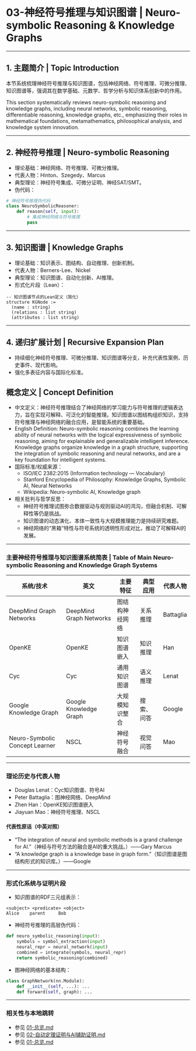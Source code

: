 # 03-神经符号推理与知识图谱 | Neuro-symbolic Reasoning & Knowledge Graphs

---

## 1. 主题简介 | Topic Introduction

本节系统梳理神经符号推理与知识图谱，包括神经网络、符号推理、可微分推理、知识图谱等，强调其在数学基础、元数学、哲学分析与知识体系创新中的作用。

This section systematically reviews neuro-symbolic reasoning and knowledge graphs, including neural networks, symbolic reasoning, differentiable reasoning, knowledge graphs, etc., emphasizing their roles in mathematical foundations, metamathematics, philosophical analysis, and knowledge system innovation.

---

## 2. 神经符号推理 | Neuro-symbolic Reasoning

- 理论基础：神经网络、符号推理、可微分推理。
- 代表人物：Hinton、Szegedy、Marcus
- 典型理论：神经符号集成、可微分证明、神经SAT/SMT。
- 伪代码：

```python
# 神经符号推理伪代码
class NeuroSymbolicReasoner:
    def reason(self, input):
        # 集成神经网络与符号推理
        pass
```

---

## 3. 知识图谱 | Knowledge Graphs

- 理论基础：知识表示、图结构、自动推理、创新机制。
- 代表人物：Berners-Lee、Nickel
- 典型理论：知识图谱、自动化创新、AI推理。
- 形式化片段（Lean）：

```lean
-- 知识图谱节点的Lean定义（简化）
structure KGNode :=
  (name : string)
  (relations : list string)
  (attributes : list string)
```

---

## 4. 递归扩展计划 | Recursive Expansion Plan

- 持续细化神经符号推理、可微分推理、知识图谱等分支，补充代表性案例、历史事件、现代影响。
- 强化多表征内容与国际化标准。

## 概念定义 | Concept Definition

- 中文定义：神经符号推理结合了神经网络的学习能力与符号推理的逻辑表达力，旨在实现可解释、可泛化的智能推理。知识图谱以图结构组织知识，支持符号推理与神经网络的融合应用，是智能系统的重要基础。
- English Definition: Neuro-symbolic reasoning combines the learning ability of neural networks with the logical expressiveness of symbolic reasoning, aiming for explainable and generalizable intelligent inference. Knowledge graphs organize knowledge in a graph structure, supporting the integration of symbolic reasoning and neural networks, and are a key foundation for intelligent systems.
- 国际标准/权威来源：
  - ISO/IEC 2382:2015 (Information technology — Vocabulary)
  - Stanford Encyclopedia of Philosophy: Knowledge Graphs, Symbolic AI, Neural Networks
  - Wikipedia: Neuro-symbolic AI, Knowledge graph
- 相关批判与哲学反思：
  - 神经符号推理试图弥合数据驱动与规则驱动AI的鸿沟，但融合机制、可解释性等仍是挑战。
  - 知识图谱的动态演化、本体一致性与大规模推理能力是持续研究难题。
  - 神经网络的“黑箱”特性与符号系统的透明性形成对比，推动了可解释AI的发展。

---

### 主要神经符号推理与知识图谱系统简表 | Table of Main Neuro-symbolic Reasoning and Knowledge Graph Systems

| 系统/技术 | 英文 | 主要特征 | 典型应用 | 代表人物 |
|---|---|---|---|---|
| DeepMind Graph Networks | DeepMind Graph Networks | 图结构神经网络 | 关系推理 | Battaglia |
| OpenKE | OpenKE | 知识图谱嵌入 | 知识推理 | Han |
| Cyc | Cyc | 通用知识图谱 | 语义推理 | Lenat |
| Google Knowledge Graph | Google Knowledge Graph | 大规模知识整合 | 搜索、问答 | Google |
| Neuro-Symbolic Concept Learner | NSCL | 神经符号融合 | 视觉问答 | Mao |

---

### 理论历史与代表人物

- Douglas Lenat：Cyc知识图谱、符号AI
- Peter Battaglia：图神经网络、DeepMind
- Zhen Han：OpenKE知识图谱嵌入
- Jiayuan Mao：神经符号推理、NSCL

#### 代表性原话（中英对照）

- “The integration of neural and symbolic methods is a grand challenge for AI.”（神经与符号方法的融合是AI的重大挑战。）——Gary Marcus
- “A knowledge graph is a knowledge base in graph form.”（知识图谱是图结构形式的知识库。）——Google

---

### 形式化系统与证明片段

- 知识图谱的RDF三元组表示：

```text
<subject> <predicate> <object>
Alice    parent     Bob
```

- 神经符号推理的高层伪代码：

```python
def neuro_symbolic_reasoning(input):
    symbols = symbol_extraction(input)
    neural_repr = neural_network(input)
    combined = integrate(symbols, neural_repr)
    return symbolic_reasoning(combined)
```

- 图神经网络的基本结构：

```python
class GraphNetwork(nn.Module):
    def __init__(self, ...): ...
    def forward(self, graph): ...
```

---

### 相关性与本地跳转

- 参见 [01-总览.md](./01-总览.md)
- 参见 [02-自动定理证明与AI辅助证明.md](./02-自动定理证明与AI辅助证明.md)
- 参见 [01-总览.md](../07-复杂性理论与算法基础/01-总览.md)
